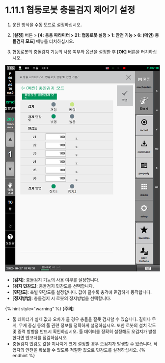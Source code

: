 ﻿# 1.11.1 협동로봇 충돌검지 제어기 설정

1.  운전 방식을 수동 모드로 설정하십시오.


2.  **\[설정]** 버튼 > **\[4: 응용 파라미터 > 21: 협동로봇 설정 > 1: 안전 기능 > 6: (메인) 충돌검지 모드]** 메뉴를 터치하십시오.


3. 협동로봇의 충돌검지 기능의 사용 여부와 옵션을 설정한 후 **\[OK]** 버튼을 터치하십시오.

![](../../_assets/image56.png)

* **\[검지]**: 충돌검지 기능의 사용 여부를 설정합니다.
* **\[검지 민감도]**: 충돌검지 민감도를 선택합니다.
* **\[민감도]**: 축별 민감도를 설정합니다. 값이 클수록 충격에 민감하게 동작합니다.
* **\[정지방법]**: 충돌검지 시 로봇의 정지방법을 선택합니다.


{% hint style="warning" %}
**\[주의]**

* 툴 데이터가 실제 값과 오차가 클 경우 충돌을 잘못 검지할 수 있습니다. 길이나 무게, 무게 중심 등의 툴 관련 정보를 정확하게 설정하십시오. 또한 로봇의 설치 각도 및 중력 방향을 반드시 확인하십시오. 툴 데이터를 정확히 설정해도 오검지가 발생한다면 엔코더를 점검하십시오.
* 충돌검지 민감도 값을 지나치게 크게 설정할 경우 오검지가 발생할 수 있습니다. 작업자의 안전을 확보할 수 있도록 적절한 값으로 민감도를 설정하십시오.
{% endhint %}
